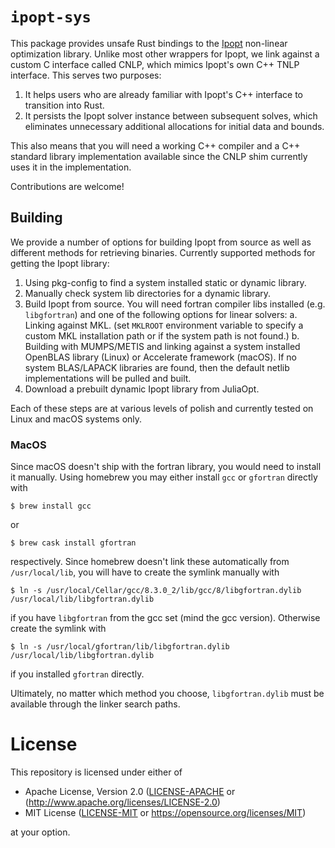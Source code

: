# `ipopt-sys`

This package provides unsafe Rust bindings to the [Ipopt](https://projects.coin-or.org/Ipopt)
non-linear optimization library.
Unlike most other wrappers for Ipopt, we link against a custom C interface called CNLP, which
mimics Ipopt's own C++ TNLP interface. This serves two purposes:

  1. It helps users who are already familiar with Ipopt's C++ interface to transition into Rust.
  2. It persists the Ipopt solver instance between subsequent solves, which eliminates unnecessary
     additional allocations for initial data and bounds.

This also means that you will need a working C++ compiler and a C++ standard library implementation
available since the CNLP shim currently uses it in the implementation.

Contributions are welcome!

## Building

We provide a number of options for building Ipopt from source as well as different methods for
retrieving binaries.
Currently supported methods for getting the Ipopt library:

  1. Using pkg-config to find a system installed static or dynamic library.
  2. Manually check system lib directories for a dynamic library.
  3. Build Ipopt from source. You will need fortran compiler libs installed (e.g. `libgfortran`) and
     one of the following options for linear solvers:
    a. Linking against MKL. (set `MKLROOT` environment variable to specify a custom MKL installation
       path or if the system path is not found.)
    b. Building with MUMPS/METIS and linking against a system installed OpenBLAS library (Linux) or
       Accelerate framework (macOS). If no system BLAS/LAPACK libraries are found, then the default
       netlib implementations will be pulled and built.
  4. Download a prebuilt dynamic Ipopt library from JuliaOpt.

Each of these steps are at various levels of polish and currently tested on Linux and macOS systems
only.


### MacOS

Since macOS doesn't ship with the fortran library, you would need to install it manually.
Using homebrew you may either install `gcc` or `gfortran` directly with

```
$ brew install gcc
```

or

```
$ brew cask install gfortran
```

respectively. Since homebrew doesn't link these automatically from `/usr/local/lib`, you will have
to create the symlink manually with

```
$ ln -s /usr/local/Cellar/gcc/8.3.0_2/lib/gcc/8/libgfortran.dylib /usr/local/lib/libgfortran.dylib
```

if you have `libgfortran` from the gcc set (mind the gcc version). Otherwise create the symlink with

```
$ ln -s /usr/local/gfortran/lib/libgfortran.dylib /usr/local/lib/libgfortran.dylib
```

if you installed `gfortran` directly.

Ultimately, no matter which method you choose, `libgfortran.dylib` must be available through the linker search paths.


# License

This repository is licensed under either of 

  * Apache License, Version 2.0 ([LICENSE-APACHE](../LICENSE-APACHE) or (http://www.apache.org/licenses/LICENSE-2.0)
  * MIT License ([LICENSE-MIT](../LICENSE-MIT) or https://opensource.org/licenses/MIT)

at your option.


